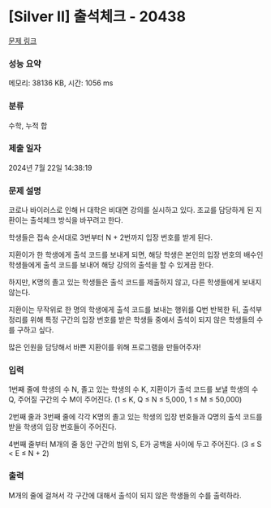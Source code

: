 # [Silver II] 출석체크 - 20438 

[문제 링크](https://www.acmicpc.net/problem/20438) 

### 성능 요약

메모리: 38136 KB, 시간: 1056 ms

### 분류

수학, 누적 합

### 제출 일자

2024년 7월 22일 14:38:19

### 문제 설명

<p>코로나 바이러스로 인해 H 대학은 비대면 강의를 실시하고 있다. 조교를 담당하게 된 지환이는 출석체크 방식을 바꾸려고 한다.</p>

<p>학생들은 접속 순서대로 3번부터 N + 2번까지 입장 번호를 받게 된다.</p>

<p>지환이가 한 학생에게 출석 코드를 보내게 되면, 해당 학생은 본인의 입장 번호의 배수인 학생들에게 출석 코드를 보내어 해당 강의의 출석을 할 수 있게끔 한다.</p>

<p>하지만, K명의 졸고 있는 학생들은 출석 코드를 제출하지 않고, 다른 학생들에게 보내지 않는다.</p>

<p>지환이는 무작위로 한 명의 학생에게 출석 코드를 보내는 행위를 Q번 반복한 뒤, 출석부 정리를 위해 특정 구간의 입장 번호를 받은 학생들 중에서 출석이 되지 않은 학생들의 수를 구하고 싶다.</p>

<p>많은 인원을 담당해서 바쁜 지환이를 위해 프로그램을 만들어주자!</p>

### 입력 

 <p>1번째 줄에 학생의 수 N, 졸고 있는 학생의 수 K, 지환이가 출석 코드를 보낼 학생의 수 Q, 주어질 구간의 수 M이 주어진다. (1 ≤ K, Q ≤ N ≤ 5,000, 1 ≤ M ≤ 50,000)</p>

<p>2번째 줄과 3번째 줄에 각각 K명의 졸고 있는 학생의 입장 번호들과 Q명의 출석 코드를 받을 학생의 입장 번호들이 주어진다.</p>

<p>4번째 줄부터 M개의 줄 동안 구간의 범위 S, E가 공백을 사이에 두고 주어진다. (3 ≤ S < E ≤ N + 2)</p>

### 출력 

 <p>M개의 줄에 걸쳐서 각 구간에 대해서 출석이 되지 않은 학생들의 수를 출력하라.</p>

